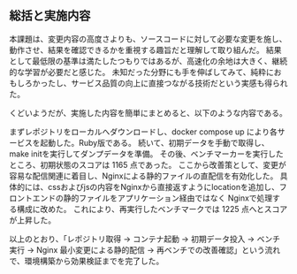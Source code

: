 ## 総括と実施内容
本課題は、変更内容の高度さよりも、ソースコードに対して必要な変更を施し、動作させ、結果を確認できるかを重視する趣旨だと理解して取り組んだ。
結果として最低限の基準は満たしたつもりではあるが、高速化の余地は大きく、継続的な学習が必要だと感じた。
未知だった分野にも手を伸ばしてみて、純粋におもしろかったし、サービス品質の向上に直接つながる技術だという実感も得られた。

くどいようだが、実施した内容を簡単にまとめると、以下のような内容である。

まずレポジトリをローカルへダウンロードし、docker compose up により各サービスを起動した。Ruby版である。
続いて、初期データを手動で取得し、make initを実行してダンプデータを準備。
その後、ベンチマーカーを実行したところ、初期状態のスコアは 1165 点であった。
ここから改善策として、変更が容易な配信関連に着目し、Nginxによる静的ファイルの直配信を有効化した。
具体的には、cssおよびjsの内容をNginxから直接返すようにlocationを追加し、フロントエンドの静的ファイルをアプリケーション経由ではなく Nginxで処理する構成に改めた。
これにより、再実行したベンチマークでは 1225 点へとスコアが上昇した。

以上のとおり、「レポジトリ取得 → コンテナ起動 → 初期データ投入 → ベンチ実行 → Nginx 最小変更による静的配信 → 再ベンチでの改善確認」という流れで、環境構築から効果検証までを完了した。

